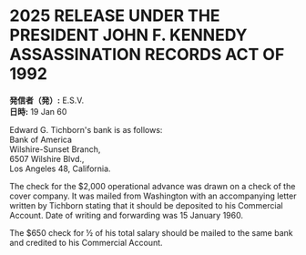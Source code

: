 # 2025 RELEASE UNDER THE PRESIDENT JOHN F. KENNEDY ASSASSINATION RECORDS ACT OF 1992

**発信者（発）:** E.S.V.  
**日時:** 19 Jan 60

Edward G. Tichborn's bank is as follows:  
Bank of America  
Wilshire-Sunset Branch,  
6507 Wilshire Blvd.,  
Los Angeles 48, California.

The check for the $2,000 operational advance was drawn on a check of the cover company. It was mailed from Washington with an accompanying letter written by Tichborn stating that it should be deposited to his Commercial Account. Date of writing and forwarding was 15 January 1960.

The $650 check for ½ of his total salary should be mailed to the same bank and credited to his Commercial Account.